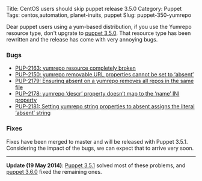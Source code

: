 Title: CentOS users should skip puppet release 3.5.0
Category: Puppet
Tags: centos,automation, planet-inuits, puppet
Slug: puppet-350-yumrepo

Dear puppet users using a yum-based distribution, if you use the Yumrepo resource type,
don't upgrate to [puppet 3.5.0](http://docs.puppetlabs.com/puppet/3.5/reference/release_notes.html). That resource
type has been rewritten and the release has come with very annoying bugs.

### Bugs

* [PUP-2163: yumrepo resource completely broken](https://tickets.puppetlabs.com/browse/PUP-2163)
* [PUP-2150: yumrepo removable URL properties cannot be set to ‘absent’](https://tickets.puppetlabs.com/browse/PUP-2150)
* [PUP-2179: Ensuring absent on a yumrepo removes all repos in the same file](https://tickets.puppetlabs.com/browse/PUP-2179)
* [PUP-2178: yumrepo ‘descr’ property doesn’t map to the ‘name’ INI property](https://tickets.puppetlabs.com/browse/PUP-2178)
* [PUP-2181: Setting yumrepo string properties to absent assigns the literal ‘absent’ string](https://tickets.puppetlabs.com/browse/PUP-2181)

### Fixes

Fixes have been merged to master and will be released with Puppet 3.5.1. Considering
the impact of the bugs, we can expect that to arrive very soon.

---

**Update (19 May 2014)**: [Puppet 3.5.1](http://docs.puppetlabs.com/puppet/3.5/reference/release_notes.html) solved most of these problems, and [puppet 3.6.0](http://docs.puppetlabs.com/puppet/3.6/reference/release_notes.html) fixed the
remaining ones.
